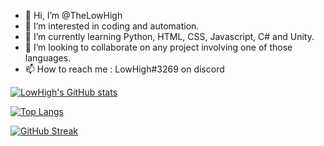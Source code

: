 - 👋 Hi, I’m @TheLowHigh
- 👀 I’m interested in coding and automation.
- 🌱 I’m currently learning Python, HTML, CSS, Javascript, C# and Unity.
- 🤯 I’m looking to collaborate on any project involving one of those languages.
- 📫 How to reach me : LowHigh#3269 on discord

[![LowHigh's GitHub stats](https://github-readme-stats.vercel.app/api?username=TheLowHigh&show_icons=true&theme=onedark)](https://github.com/anuraghazra/github-readme-stats)



[![Top Langs](https://github-readme-stats.vercel.app/api/top-langs/?username=TheLowHigh&layout=compact&show_icons=true&theme=onedark)](https://github.com/anuraghazra/github-readme-stats)

[![GitHub Streak](http://github-readme-streak-stats.herokuapp.com?user=TheLowHigh&theme=tokyonight&hide_border=false&date_format=n%2Fj%5B%2FY%5D)](https://git.io/streak-stats)

